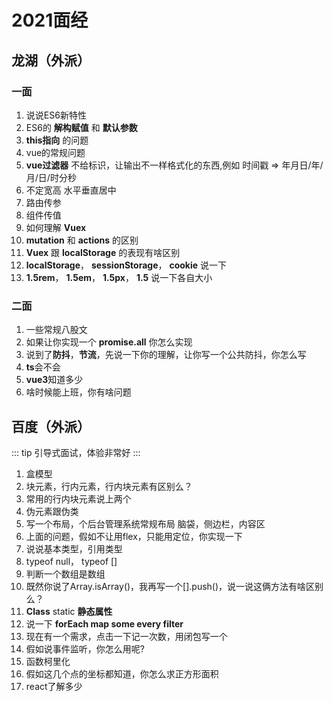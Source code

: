 # 2021面经

## 龙湖（外派）

### 一面
1. 说说ES6新特性
2. ES6的 **解构赋值** 和 **默认参数**
3. **this指向** 的问题
4. vue的常规问题
5. **vue过滤器** 不给标识，让输出不一样格式化的东西,例如 时间戳 => 年月日/年/月/日/时分秒
6. 不定宽高 水平垂直居中
7. 路由传参
8. 组件传值
9. 如何理解 **Vuex**
10. **mutation** 和 **actions** 的区别
11. **Vuex** 跟 **localStorage** 的表现有啥区别
12. **localStorage**， **sessionStorage**， **cookie** 说一下
13. **1.5rem**， **1.5em**， **1.5px**， **1.5** 说一下各自大小

### 二面
1. 一些常规八股文
2. 如果让你实现一个 **promise.all** 你怎么实现
3. 说到了**防抖**，**节流**，先说一下你的理解，让你写一个公共防抖，你怎么写
4. **ts**会不会
5. **vue3**知道多少
5. 啥时候能上班，你有啥问题

## 百度（外派）

::: tip
引导式面试，体验非常好
:::

1. 盒模型
2. 块元素，行内元素，行内块元素有区别么？
3. 常用的行内块元素说上两个
4. 伪元素跟伪类
5. 写一个布局，个后台管理系统常规布局 脑袋，侧边栏，内容区
6. 上面的问题，假如不让用flex，只能用定位，你实现一下
7. 说说基本类型，引用类型
8. typeof null， typeof []
9. 判断一个数组是数组
10. 既然你说了Array.isArray()，我再写一个[].push()，说一说这俩方法有啥区别么？
11. **Class** static **静态属性**
12. 说一下 **forEach map some every filter**
13. 现在有一个需求，点击一下记一次数，用闭包写一个
14. 假如说事件监听，你怎么用呢?
15. 函数柯里化
16. 假如这几个点的坐标都知道，你怎么求正方形面积
17. react了解多少
